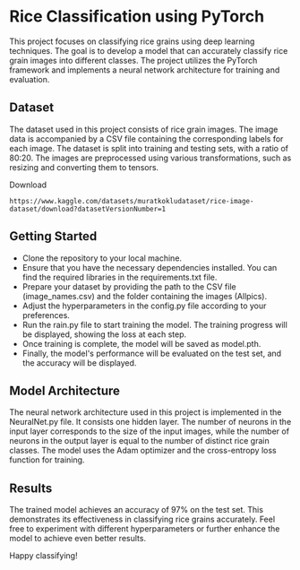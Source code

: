 # Rice Classification using PyTorch
This project focuses on classifying rice grains using deep learning techniques. The goal is to develop a model that can accurately classify rice grain images into different classes. The project utilizes the PyTorch framework and implements a neural network architecture for training and evaluation.

## Dataset
The dataset used in this project consists of rice grain images. The image data is accompanied by a CSV file containing the corresponding labels for each image. The dataset is split into training and testing sets, with a ratio of 80:20. The images are preprocessed using various transformations, such as resizing and converting them to tensors.

Download
```
https://www.kaggle.com/datasets/muratkokludataset/rice-image-dataset/download?datasetVersionNumber=1
```

## Getting Started
- Clone the repository to your local machine.
- Ensure that you have the necessary dependencies installed. You can find the required libraries in the requirements.txt file.
- Prepare your dataset by providing the path to the CSV file (image_names.csv) and the folder containing the images (Allpics).
- Adjust the hyperparameters in the config.py file according to your preferences.
- Run the rain.py file to start training the model. The training progress will be displayed, showing the loss at each step.
- Once training is complete, the model will be saved as model.pth.
- Finally, the model's performance will be evaluated on the test set, and the accuracy will be displayed.


## Model Architecture
The neural network architecture used in this project is implemented in the NeuralNet.py file. It consists one hidden layer. The number of neurons in the input layer corresponds to the size of the input images, while the number of neurons in the output layer is equal to the number of distinct rice grain classes. The model uses the Adam optimizer and the cross-entropy loss function for training.

## Results
The trained model achieves an accuracy of 97% on the test set. This demonstrates its effectiveness in classifying rice grains accurately. Feel free to experiment with different hyperparameters or further enhance the model to achieve even better results.

Happy classifying!
